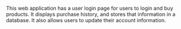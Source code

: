 This web application has a user login page for users to login and buy products. It displays purchase history, and stores that information in a database. It also allows users to update their account information.
